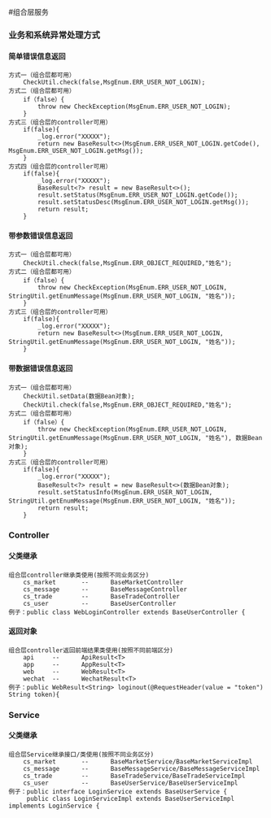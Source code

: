 #组合层服务
### 业务和系统异常处理方式
#### 简单错误信息返回
    方式一（组合层都可用）
        CheckUtil.check(false,MsgEnum.ERR_USER_NOT_LOGIN);
    方式二（组合层都可用）
        if（false）{
            throw new CheckException(MsgEnum.ERR_USER_NOT_LOGIN);
        }
    方式三（组合层的controller可用）
        if(false){
            _log.error("XXXXX");
            return new BaseResult<>(MsgEnum.ERR_USER_NOT_LOGIN.getCode(), MsgEnum.ERR_USER_NOT_LOGIN.getMsg());
        }
    方式四（组合层的controller可用）
        if(false){
            _log.error("XXXXX");
            BaseResult<?> result = new BaseResult<>();
            result.setStatus(MsgEnum.ERR_USER_NOT_LOGIN.getCode());
            result.setStatusDesc(MsgEnum.ERR_USER_NOT_LOGIN.getMsg());
            return result;
        }
#### 带参数错误信息返回
    方式一（组合层都可用）
        CheckUtil.check(false,MsgEnum.ERR_OBJECT_REQUIRED,"姓名");
    方式二（组合层都可用）
        if（false）{
            throw new CheckException(MsgEnum.ERR_USER_NOT_LOGIN, StringUtil.getEnumMessage(MsgEnum.ERR_USER_NOT_LOGIN, "姓名"));
        }
    方式三（组合层的controller可用）
        if(false){
            _log.error("XXXXX");
            return new BaseResult<>(MsgEnum.ERR_USER_NOT_LOGIN, StringUtil.getEnumMessage(MsgEnum.ERR_USER_NOT_LOGIN, "姓名"));
        }
#### 带数据错误信息返回
    方式一（组合层都可用）
        CheckUtil.setData(数据Bean对象);
        CheckUtil.check(false,MsgEnum.ERR_OBJECT_REQUIRED,"姓名");
    方式二（组合层都可用）
        if（false）{
            throw new CheckException(MsgEnum.ERR_USER_NOT_LOGIN, StringUtil.getEnumMessage(MsgEnum.ERR_USER_NOT_LOGIN, "姓名"), 数据Bean对象);
        }
    方式三（组合层的controller可用）
        if(false){
            _log.error("XXXXX");
            BaseResult<?> result = new BaseResult<>(数据Bean对象);
            result.setStatusInfo(MsgEnum.ERR_USER_NOT_LOGIN, StringUtil.getEnumMessage(MsgEnum.ERR_USER_NOT_LOGIN, "姓名"));
            return result;
        }
### Controller
#### 父类继承
    组合层controller继承类使用(按照不同业务区分)
        cs_market       --      BaseMarketController
        cs_message      --      BaseMessageController
        cs_trade        --      BaseTradeController
        cs_user         --      BaseUserController
    例子：public class WebLoginController extends BaseUserController {
    
#### 返回对象
    组合层controller返回前端结果类使用(按照不同前端区分)
        api     --      ApiResult<T>
        app     --      AppResult<T>
        web     --      WebResult<T>
        wechat  --      WechatResult<T>
    例子：public WebResult<String> loginout(@RequestHeader(value = "token") String token){
    
### Service
#### 父类继承
    组合层Service继承接口/类使用(按照不同业务区分)
        cs_market       --      BaseMarketService/BaseMarketServiceImpl
        cs_message      --      BaseMessageService/BaseMessageServiceImpl
        cs_trade        --      BaseTradeService/BaseTradeServiceImpl
        cs_user         --      BaseUserService/BaseUserServiceImpl
    例子：public interface LoginService extends BaseUserService {
         public class LoginServiceImpl extends BaseUserServiceImpl implements LoginService {